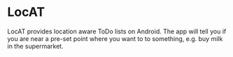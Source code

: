 LocAT
=====

LocAT provides location aware ToDo lists on Android.
The app will tell you if you are near a pre-set point where you want to to something, e.g. buy milk in the supermarket.